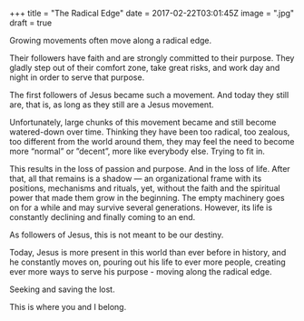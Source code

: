 +++
title = "The Radical Edge"
date = 2017-02-22T03:01:45Z
image = ".jpg"
draft = true

Growing movements often move along a radical edge.

Their followers have faith and are strongly committed to their purpose. They gladly step out of their comfort zone, take great risks, and work day and night in order to serve that purpose.

The first followers of Jesus became such a movement. And today they still are, that is, as long as they still are a Jesus movement.

Unfortunately, large chunks of this movement became and still become watered-down over time. Thinking they have been too radical, too zealous, too different from the world around them, they may feel the need to become more “normal” or ”decent”, more like everybody else. Trying to fit in.

This results in the loss of passion and purpose. And in the loss of life.
After that, all that remains is a shadow — an organizational frame with its positions, mechanisms and rituals, yet, without the faith and the spiritual power that made them grow in the beginning. The empty machinery goes on for a while and may survive several generations. However, its life is constantly declining and finally coming to an end.

As followers of Jesus, this is not meant to be our destiny. 

Today, Jesus is more present in this world than ever before in history, and he constantly moves on, pouring out his life to ever more people, creating ever more ways to serve his purpose - moving along the radical edge.

Seeking and saving the lost.

This is where you and I belong.